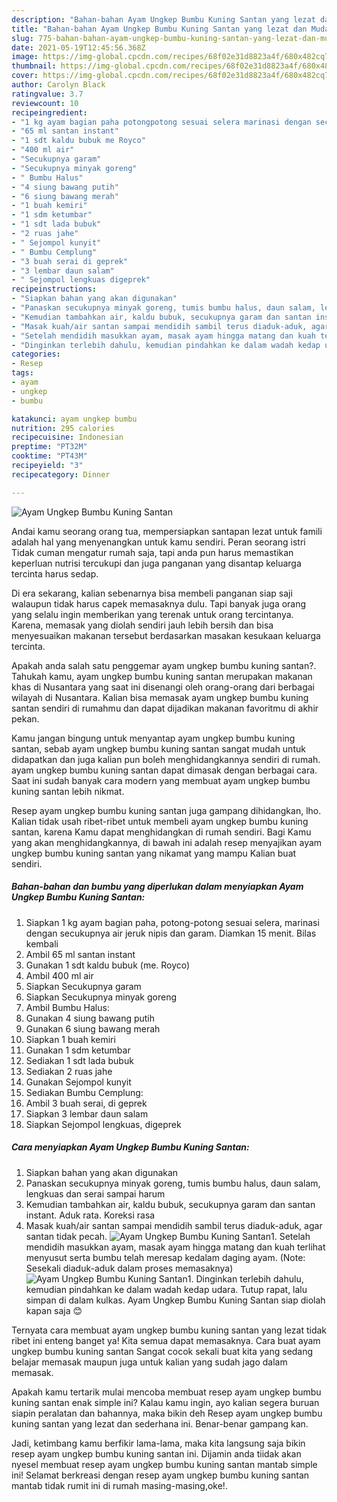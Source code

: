 ```yaml
---
description: "Bahan-bahan Ayam Ungkep Bumbu Kuning Santan yang lezat dan Mudah Dibuat"
title: "Bahan-bahan Ayam Ungkep Bumbu Kuning Santan yang lezat dan Mudah Dibuat"
slug: 775-bahan-bahan-ayam-ungkep-bumbu-kuning-santan-yang-lezat-dan-mudah-dibuat
date: 2021-05-19T12:45:56.368Z
image: https://img-global.cpcdn.com/recipes/68f02e31d8823a4f/680x482cq70/ayam-ungkep-bumbu-kuning-santan-foto-resep-utama.jpg
thumbnail: https://img-global.cpcdn.com/recipes/68f02e31d8823a4f/680x482cq70/ayam-ungkep-bumbu-kuning-santan-foto-resep-utama.jpg
cover: https://img-global.cpcdn.com/recipes/68f02e31d8823a4f/680x482cq70/ayam-ungkep-bumbu-kuning-santan-foto-resep-utama.jpg
author: Carolyn Black
ratingvalue: 3.7
reviewcount: 10
recipeingredient:
- "1 kg ayam bagian paha potongpotong sesuai selera marinasi dengan secukupnya air jeruk nipis dan garam Diamkan 15 menit Bilas kembali"
- "65 ml santan instant"
- "1 sdt kaldu bubuk me Royco"
- "400 ml air"
- "Secukupnya garam"
- "Secukupnya minyak goreng"
- " Bumbu Halus"
- "4 siung bawang putih"
- "6 siung bawang merah"
- "1 buah kemiri"
- "1 sdm ketumbar"
- "1 sdt lada bubuk"
- "2 ruas jahe"
- " Sejompol kunyit"
- " Bumbu Cemplung"
- "3 buah serai di geprek"
- "3 lembar daun salam"
- " Sejompol lengkuas digeprek"
recipeinstructions:
- "Siapkan bahan yang akan digunakan"
- "Panaskan secukupnya minyak goreng, tumis bumbu halus, daun salam, lengkuas dan serai sampai harum"
- "Kemudian tambahkan air, kaldu bubuk, secukupnya garam dan santan instant. Aduk rata. Koreksi rasa"
- "Masak kuah/air santan sampai mendidih sambil terus diaduk-aduk, agar santan tidak pecah."
- "Setelah mendidih masukkan ayam, masak ayam hingga matang dan kuah terlihat menyusut serta bumbu telah meresap kedalam daging ayam. (Note: Sesekali diaduk-aduk dalam proses memasaknya)"
- "Dinginkan terlebih dahulu, kemudian pindahkan ke dalam wadah kedap udara. Tutup rapat, lalu simpan di dalam kulkas. Ayam Ungkep Bumbu Kuning Santan siap diolah kapan saja 😊"
categories:
- Resep
tags:
- ayam
- ungkep
- bumbu

katakunci: ayam ungkep bumbu 
nutrition: 295 calories
recipecuisine: Indonesian
preptime: "PT32M"
cooktime: "PT43M"
recipeyield: "3"
recipecategory: Dinner

---
```



![Ayam Ungkep Bumbu Kuning Santan](https://img-global.cpcdn.com/recipes/68f02e31d8823a4f/680x482cq70/ayam-ungkep-bumbu-kuning-santan-foto-resep-utama.jpg)

Andai kamu seorang orang tua, mempersiapkan santapan lezat untuk famili adalah hal yang menyenangkan untuk kamu sendiri. Peran seorang istri Tidak cuman mengatur rumah saja, tapi anda pun harus memastikan keperluan nutrisi tercukupi dan juga panganan yang disantap keluarga tercinta harus sedap.

Di era  sekarang, kalian sebenarnya bisa membeli panganan siap saji walaupun tidak harus capek memasaknya dulu. Tapi banyak juga orang yang selalu ingin memberikan yang terenak untuk orang tercintanya. Karena, memasak yang diolah sendiri jauh lebih bersih dan bisa menyesuaikan makanan tersebut berdasarkan masakan kesukaan keluarga tercinta. 



Apakah anda salah satu penggemar ayam ungkep bumbu kuning santan?. Tahukah kamu, ayam ungkep bumbu kuning santan merupakan makanan khas di Nusantara yang saat ini disenangi oleh orang-orang dari berbagai wilayah di Nusantara. Kalian bisa memasak ayam ungkep bumbu kuning santan sendiri di rumahmu dan dapat dijadikan makanan favoritmu di akhir pekan.

Kamu jangan bingung untuk menyantap ayam ungkep bumbu kuning santan, sebab ayam ungkep bumbu kuning santan sangat mudah untuk didapatkan dan juga kalian pun boleh menghidangkannya sendiri di rumah. ayam ungkep bumbu kuning santan dapat dimasak dengan berbagai cara. Saat ini sudah banyak cara modern yang membuat ayam ungkep bumbu kuning santan lebih nikmat.

Resep ayam ungkep bumbu kuning santan juga gampang dihidangkan, lho. Kalian tidak usah ribet-ribet untuk membeli ayam ungkep bumbu kuning santan, karena Kamu dapat menghidangkan di rumah sendiri. Bagi Kamu yang akan menghidangkannya, di bawah ini adalah resep menyajikan ayam ungkep bumbu kuning santan yang nikamat yang mampu Kalian buat sendiri.

<!--inarticleads1-->

##### Bahan-bahan dan bumbu yang diperlukan dalam menyiapkan Ayam Ungkep Bumbu Kuning Santan:

1. Siapkan 1 kg ayam bagian paha, potong-potong sesuai selera, marinasi dengan secukupnya air jeruk nipis dan garam. Diamkan 15 menit. Bilas kembali
1. Ambil 65 ml santan instant
1. Gunakan 1 sdt kaldu bubuk (me. Royco)
1. Ambil 400 ml air
1. Siapkan Secukupnya garam
1. Siapkan Secukupnya minyak goreng
1. Ambil  Bumbu Halus:
1. Gunakan 4 siung bawang putih
1. Gunakan 6 siung bawang merah
1. Siapkan 1 buah kemiri
1. Gunakan 1 sdm ketumbar
1. Sediakan 1 sdt lada bubuk
1. Sediakan 2 ruas jahe
1. Gunakan  Sejompol kunyit
1. Sediakan  Bumbu Cemplung:
1. Ambil 3 buah serai, di geprek
1. Siapkan 3 lembar daun salam
1. Siapkan  Sejompol lengkuas, digeprek




<!--inarticleads2-->

##### Cara menyiapkan Ayam Ungkep Bumbu Kuning Santan:

1. Siapkan bahan yang akan digunakan
1. Panaskan secukupnya minyak goreng, tumis bumbu halus, daun salam, lengkuas dan serai sampai harum
1. Kemudian tambahkan air, kaldu bubuk, secukupnya garam dan santan instant. Aduk rata. Koreksi rasa
1. Masak kuah/air santan sampai mendidih sambil terus diaduk-aduk, agar santan tidak pecah.
<img src="//assets-global.cpcdn.com/assets/icons/button_play-2c75c40dde080a61004c1f40b05d8f140eaff45d7e9e6481dc71c63d2e7c4909.png" alt="Ayam Ungkep Bumbu Kuning Santan">1. Setelah mendidih masukkan ayam, masak ayam hingga matang dan kuah terlihat menyusut serta bumbu telah meresap kedalam daging ayam. (Note: Sesekali diaduk-aduk dalam proses memasaknya)
<img src="//assets-global.cpcdn.com/assets/icons/button_play-2c75c40dde080a61004c1f40b05d8f140eaff45d7e9e6481dc71c63d2e7c4909.png" alt="Ayam Ungkep Bumbu Kuning Santan">1. Dinginkan terlebih dahulu, kemudian pindahkan ke dalam wadah kedap udara. Tutup rapat, lalu simpan di dalam kulkas. Ayam Ungkep Bumbu Kuning Santan siap diolah kapan saja 😊




Ternyata cara membuat ayam ungkep bumbu kuning santan yang lezat tidak ribet ini enteng banget ya! Kita semua dapat memasaknya. Cara buat ayam ungkep bumbu kuning santan Sangat cocok sekali buat kita yang sedang belajar memasak maupun juga untuk kalian yang sudah jago dalam memasak.

Apakah kamu tertarik mulai mencoba membuat resep ayam ungkep bumbu kuning santan enak simple ini? Kalau kamu ingin, ayo kalian segera buruan siapin peralatan dan bahannya, maka bikin deh Resep ayam ungkep bumbu kuning santan yang lezat dan sederhana ini. Benar-benar gampang kan. 

Jadi, ketimbang kamu berfikir lama-lama, maka kita langsung saja bikin resep ayam ungkep bumbu kuning santan ini. Dijamin anda tiidak akan nyesel membuat resep ayam ungkep bumbu kuning santan mantab simple ini! Selamat berkreasi dengan resep ayam ungkep bumbu kuning santan mantab tidak rumit ini di rumah masing-masing,oke!.

